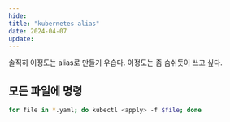 ```yaml
---
hide:
title: "kubernetes alias"
date: 2024-04-07
update:
---
```


솔직히 이정도는 alias로 만들기 우습다. 이정도는 좀 숨쉬듯이 쓰고 싶다.

## 모든 파일에 명령

```sh
for file in *.yaml; do kubectl <apply> -f $file; done
```

